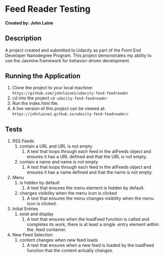 # Feed Reader Testing

#### Created by: John Laine

## Description
A project created and submitted to Udacity as part of the Front End Developer Nanodegree Program. This project demonstrates my ability to use the Jasmine framework for behavior-driven development.

## Running the Application
1. Clone the project to your local machine: `https://github.com/johnlaine1/udacity-fend-feedreader`
2. cd into the project `cd udacity-fend-feedreader`
3. Run the index.html file.
4. A live version of this project can be viewed at: `https://johnlaine1.github.io/udacity-fend-feadreader/`

## Tests
1. RSS Feeds
   1. contain a URL and URL is not empty
      1. A test that loops through each feed in the allFeeds object and ensures it has a URL defined and that the URL is not empty.
   2. contain a name and name is not empty
      1. A test that loops through each feed in the allFeeds object and ensures it has a name defined and that the name is not empty. 
2. Menu
   1. is hidden by default
      1. A test that ensures the menu element is hidden by default.  
   2. changes visibility when the menu icon is clicked
      1. A test that ensures the menu changes visibility when the menu icon is clicked.  
3. Initial Entries
   1. exist and display
      1. A test that ensures when the loadFeed function is called and completes its work, there is at least a single .entry element within the .feed container. 
4. New Feed Selection
   1. content changes when new feed loads
      1. A test that ensures when a new feed is loaded by the loadFeed function that the content actually changes. 

